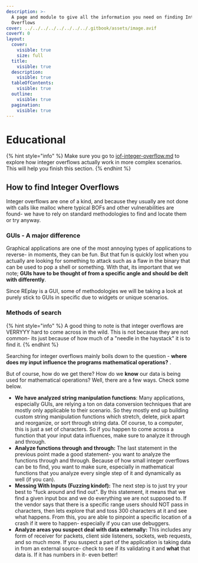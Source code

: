 ```yaml
---
description: >-
  A page and module to give all the information you need on finding Integer
  Overflows
cover: ../../../../../../../../.gitbook/assets/image.avif
coverY: 0
layout:
  cover:
    visible: true
    size: full
  title:
    visible: true
  description:
    visible: true
  tableOfContents:
    visible: true
  outline:
    visible: true
  pagination:
    visible: true
---
```


# Educational

{% hint style="info" %}
Make sure you go to [iof-integer-overflow.md](../../../information-module/binary-auditing-further-reading/iof-integer-overflow.md "mention") to explore how integer overflows actually work in more complex scenarios. This will help you finish this section.
{% endhint %}

## How to find Integer Overflows

Integer overflows are one of a kind, and because they usually are not done with calls like malloc where typical BOFs and other vulnerabilities are found- we have to rely on standard methodologies to find and locate them or try anyway.

### GUIs - A major difference

Graphical applications are one of the most annoying types of applications to reverse- in moments, they can be fun. But that fun is quickly lost when you actually are looking for something to attack such as a flaw in the binary that can be used to pop a shell or something. With that, its important that we note; **GUIs have to be thought of from a specific angle and should be delt with differently**.

Since REplay is a GUI, some of methodologies we will be taking a look at purely stick to GUIs in specific due to widgets or unique scenarios.

### Methods of search

{% hint style="info" %}
A good thing to note is that integer overflows are VERRYYY hard to come across in the wild. This is not because they are not common- its just because of how much of a "needle in the haystack" it is to find it.
{% endhint %}

Searching for integer overflows mainly boils down to the question - **where does my input influence the programs mathematical operations?** .

But of course, how do we get there? How do we **know** our data is being used for mathematical operations? Well, there are a few ways. Check some below.

* **We have analyzed string manipulation functions**: Many applications, especially GUIs, are relying a ton on data conversion techniques that are mostly only applicable to their scenario. So they mostly end up building custom string manipulation functions which stretch, delete, pick apart and reorganize, or sort through string data. Of course, to a computer, this is just a set of characters. So if you happen to come across a function that your input data influences, make sure to analyze it through and through.
* **Analyze functions through and through:** The last statement in the previous point made a good statement- you want to analyze the functions through and through. Because of how small integer overflows can be to find, you want to make sure, especially in mathematical functions that you analyze every single step of it and dynamically as well (if you can).
* **Messing With Inputs (Fuzzing kindof):** The next step is to just try your best to "fuck around and find out". By this statement, it means that we find a given input box and we do everything we are not supposed to. If the vendor says that there is a specific range users should NOT pass in characters, then lets explore that and toss 300 characters at it and see what happens. From this, you are able to pinpoint a specific location of a crash if it were to happen- especially if you can use debuggers.
* **Analyze areas you suspect deal with data externally:** This includes any form of receiver for packets, client side listeners, sockets, web requests, and so much more. If you suspect a part of the application is taking data in from an external source- check to see if its validating it and  **what**  that data is. If it has numbers in it- even better!&#x20;
